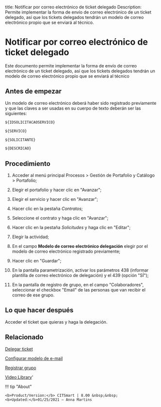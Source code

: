 title: Notificar por correo electrónico de ticket delegado
Description: Permite implementar la forma de envío de correo electrónico de un ticket delegado, así que los tickets delegados tendrán un modelo de correo electrónico propio que se enviará al técnico.
# Notificar por correo electrónico de ticket delegado

Este documento permite implementar la forma de envío de correo electrónico de un
ticket delegado, así que los tickets delegados tendrán un modelo de correo
electrónico propio que se enviará al técnico

Antes de empezar
--------------------

Un modelo de correo electrónico deberá haber sido registrado previamente y que
las claves a ser usadas en su cuerpo de texto deberán ser las siguientes:

```html
${IDSOLICITACAOSERVICO}

${SERVICO}

${SOLICITANTE}

${DESCRICAO}
```

Procedimiento
-----------------

1.  Acceder al menú principal Procesos \> Gestión de Portafolio y Catálogo \>
    Portafolio;

2.  Elegir el portafolio y hacer clic en "Avanzar";

3.  Elegir el servicio y hacer clic en "Avanzar";

4.  Hacer clic en la pestaña *Contratos*;

5.  Seleccione el contrato y haga clic en "Avanzar";

6.  Hacer clic en la pestaña *Solicitudes* y haga clic en "Editar";

7.  Elegir la actividad;

8.  En el campo **Modelo de correo electrónico delegación** elegir por el modelo
    de correo electrónico registrado previamente;

9.  Hacer clic en "Guardar";

10.  En la pantalla parametrización, activar los parámetros 438 (informar plantilla
    de correo electrónico de delegación) y el 439 (opción "SÍ");
    
11.  En la pantalla de registro de grupo, en el campo "Colaboradores", seleccionar
    el checkbox "Email" de las personas que van recibir el correo de ese grupo.
    

Lo que hacer después
------------

Acceder el ticket que quieras y haga la delegación.


Relacionado
-------

[Delegar ticket](/es-es/citsmart-platform-8/processes/tickets/use/delegate-ticket.html)

[Configurar modelo de e-mail](/es-es/citsmart-platform-8/platform-administration/email-settings/email-templates-configure-email-template.html)

[Registrar grupo](/es-es/citsmart-platform-8/initial-settings/access-settings/user/register-groups.html)

<i class='fa fa-youtube-play  fa-2x' style='color:#97ce17;vertical-align: middle;'> </i> [Video Library](https://www.youtube.com/playlist?list=PLB5qK2uzf2ROl8PJLi-kszYhGzr17uvz-)'

!!! tip "About"

    <b>Product/Version:</b> CITSmart | 8.00 &nbsp;&nbsp;
    <b>Updated:</b>01/25/2021 – Anna Martins

